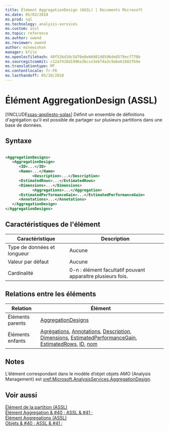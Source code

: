 ```yaml
---
title: Élément AggregationDesign (ASSL) | Documents Microsoft
ms.date: 05/03/2018
ms.prod: sql
ms.technology: analysis-services
ms.custom: assl
ms.topic: reference
ms.author: owend
ms.reviewer: owend
author: minewiskan
manager: kfile
ms.openlocfilehash: 49f526d10c5d70e0e0dd0148596de8579ecf770b
ms.sourcegitcommit: c12a7416d1996a3bcce3ebf4a3c9abe61b02fb9e
ms.translationtype: MT
ms.contentlocale: fr-FR
ms.lasthandoff: 05/10/2018
---
```

# <a name="aggregationdesign-element-assl"></a>Élément AggregationDesign (ASSL)
[!INCLUDE[ssas-appliesto-sqlas](../../../includes/ssas-appliesto-sqlas.md)]
  Définit un ensemble de définitions d'agrégation qu'il est possible de partager sur plusieurs partitions dans une base de données.  
  
## <a name="syntax"></a>Syntaxe  
  
```xml  
  
<AggregationDesigns>  
   <AggregationDesign>  
      <ID>...</ID>  
      <Name>...</Name>  
            <Description>...</Description>  
      <EstimatedRows>...</EstimatedRows>  
      <Dimensions>...</Dimensions>  
            <Aggregations>...</Aggregation>  
      <EstimatedPerformanceGain>...</EstimatedPerformanceGain>  
      <Annotations>...</Annotations>  
   </AggregationDesign>  
</AggregationDesigns>  
```  
  
## <a name="element-characteristics"></a>Caractéristiques de l'élément  
  
|Caractéristique|Description|  
|--------------------|-----------------|  
|Type de données et longueur|Aucune|  
|Valeur par défaut|Aucune|  
|Cardinalité|0-n : élément facultatif pouvant apparaître plusieurs fois.|  
  
## <a name="element-relationships"></a>Relations entre les éléments  
  
|Relation|Élément|  
|------------------|-------------|  
|Éléments parents|[AggregationDesigns](../../../analysis-services/scripting/collections/aggregationdesigns-element-assl.md)|  
|Éléments enfants|[Agrégations](../../../analysis-services/scripting/collections/aggregations-element-assl.md), [Annotations](../../../analysis-services/scripting/collections/annotations-element-assl.md), [Description](../../../analysis-services/scripting/properties/description-element-assl.md), [Dimensions](../../../analysis-services/scripting/collections/dimensions-element-assl.md), [EstimatedPerformanceGain](../../../analysis-services/scripting/properties/estimatedperformancegain-element-assl.md), [EstimatedRows](../../../analysis-services/scripting/properties/estimatedrows-element-assl.md), [ID](../../../analysis-services/scripting/properties/id-element-assl.md), [nom](../../../analysis-services/scripting/properties/name-element-assl.md)|  
  
## <a name="remarks"></a>Notes  
 L’élément correspondant dans le modèle d’objet objets AMO (Analysis Management) est <xref:Microsoft.AnalysisServices.AggregationDesign>.  
  
## <a name="see-also"></a>Voir aussi  
 [Élément de la partition &#40;ASSL&#41;](../../../analysis-services/scripting/objects/partition-element-assl.md)   
 [Élément Aggregation & #40 ; ASSL & #41 ;](../../../analysis-services/scripting/objects/aggregation-element-assl.md)   
 [Élément Aggregations &#40;ASSL&#41;](../../../analysis-services/scripting/collections/aggregations-element-assl.md)   
 [Objets & #40 ; ASSL & #41 ;](../../../analysis-services/scripting/objects/objects-assl.md)  
  
  
